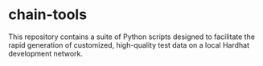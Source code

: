 # chain-tools
This repository contains a suite of Python scripts designed to facilitate the rapid generation of customized, high-quality test data on a local Hardhat development network.
